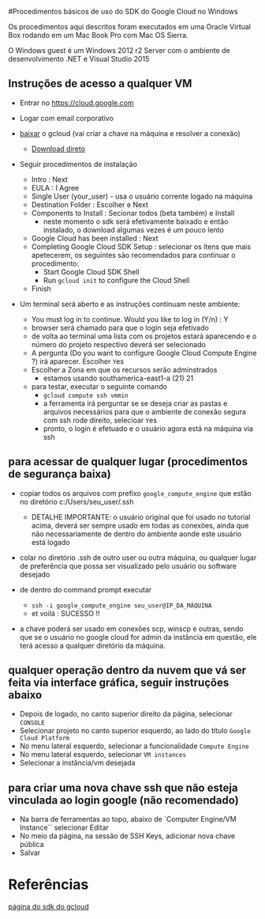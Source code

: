 #Procedimentos básicos de uso do SDK do Google Cloud no Windows 

Os procedimentos aqui descritos foram executados em uma Oracle Virtual Box rodando em um Mac Book Pro com Mac OS Sierra.

O Windows guest é um Windows 2012 r2 Server com o ambiente de desenvolvimento .NET e Visual Studio 2015



## Instruções de acesso a qualquer VM
- Entrar no https://cloud.google.com

- Logar com email corporativo 

- [baixar](https://cloud.google.com/sdk/docs/#install_the_latest_cloud_tools_version_cloudsdk_current_version) o gcloud (vai criar a chave na máquina e resolver a conexão)

  - [Download direto](https://dl.google.com/dl/cloudsdk/channels/rapid/GoogleCloudSDKInstaller.exe)

- Seguir procedimentos de instalação 
  - Intro : Next 
  - EULA : I Agree
  - Single User (your_user) - usa o usuário corrente logado na máquina 
  - Destination Folder : Escolher e Next 
  - Components to Install : Secionar todos (beta também) e Install
    - neste momento o sdk será efetivamente baixado e então instalado, o download algumas vezes é um pouco lento 
  - Google Cloud has been installed : Next 
  - Completing Google Cloud SDK Setup : selecionar os ítens que mais apetecerem, os seguintes são recomendados para continuar o procedimento:
    - Start Google Cloud SDK Shell 
    - Run `gcloud init` to configure the Cloud Shell 
  - Finish
- Um terminal será aberto e as instruções continuam neste ambiente: 
  - You must log in to continue. Would you like to log in (Y/n) : Y 
  - browser será chamado para que o login seja efetivado
  - de volta ao terminal uma lista com os projetos estará aparecendo e o número do projeto respectivo deverá ser selecionado
  - A pergunta (Do you want to configure Google Cloud Compute Engine ?) irá aparecer. Escolher `Y`es
  - Escolher a Zona em que os recursos serão adminstrados
    - estamos usando southamerica-east1-a (21)
    21
  - para testar, executar o seguinte comando 
    - `gcloud compute ssh vmmin`
    - a ferramenta irá perguntar se se deseja criar as pastas e arquivos necessários para que o ambiente de conexão segura com ssh rode direito, selecioar `Y`es 
    - pronto, o login é efetuado e o usuário agora está na máquina via ssh 



## para acessar de qualquer lugar (procedimentos de segurança baixa)
- copiar todos os arquivos com prefixo `google_compute_engine` que estão no diretório c:/Users/seu_user/.ssh
  - DETALHE IMPORTANTE: o usuário original que foi usado no tutorial acima, deverá ser sempre usado em todas as conexões, ainda que não necessariamente de dentro do ambiente aonde este usuário está logado
- colar no diretório .ssh de outro user ou outra máquina, ou qualquer lugar de preferência que possa ser visualizado pelo usuário ou software desejado 
- de dentro do command prompt executar 
  - `ssh -i google_compute_engine seu_user@IP_DA_MÁQUINA`
  - et voilá : SUCESSO !! 

- a chave poderá ser usado em conexões scp, winscp e outras, sendo que se o usuário no google cloud for admin da instância em questão, ele terá acesso a qualquer diretório da máquina. 

  


## qualquer operação dentro da nuvem que vá ser feita via interface gráfica, seguir instruções abaixo 
- Depois de logado, no canto superior direito da página, selecionar `CONSOLE` 
- Selecionar projeto no canto superior esquerdo, ao lado do título `Google Cloud Platform`
- No menu lateral esquerdo, selecionar a funcionalidade `Compute Engine` 
- No menu lateral esquerdo, selecionar `VM instances`
- Selecionar a instância/vm desejada 





## para criar uma nova chave ssh que não esteja vinculada ao login google (não recomendado)
- Na barra de ferramentas ao topo, abaixo de `Computer Engine/VM Instance`` selecionar Editar 
- No meio da página, na sessão de SSH Keys, adicionar nova chave pública
- Salvar



# Referências 
[página do sdk do gcloud](https://cloud.google.com/sdk/gcloud/)

